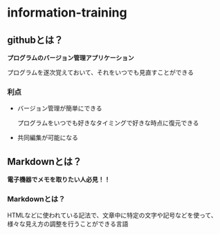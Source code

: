 # information-training

## githubとは？

**プログラムのバージョン管理アプリケーション**

プログラムを遂次覚えておいて、それをいつでも見直すことができる

### 利点
* バージョン管理が簡単にできる

    プログラムをいつでも好きなタイミングで好きな時点に復元できる

* 共同編集が可能になる


## Markdownとは？

**電子機器でメモを取りたい人必見！！**

### Markdownとは？

HTMLなどに使われている記法で、文章中に特定の文字や記号などを使って、様々な見え方の調整を行うことができる言語